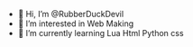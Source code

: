 - 👋 Hi, I’m @RubberDuckDevil
- 👀 I’m interested in Web Making
- 🌱 I’m currently learning Lua Html Python css
